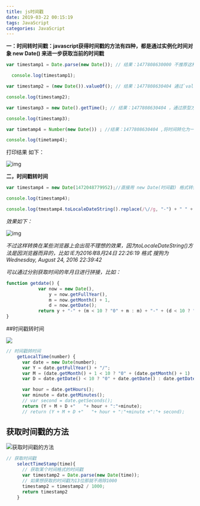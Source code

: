 ```yaml
---
title: js时间戳
date: 2019-03-22 00:15:19
tags: JavaScript
categories: JavaScript
---
```


**一：时间转时间戳：javascript获得时间戳的方法有四种，都是通过实例化时间对象 new Date() 来进一步获取当前的时间戳**

```js
var timestamp1 = Date.parse(new Date()); // 结果：1477808630000 不推荐这种办法，毫秒级别的数值被转化为000

  console.log(timestamp1);
```

```js
var timestamp2 = (new Date()).valueOf(); // 结果：1477808630404 通过`valueOf()`函数返回指定对象的原始值获得准确的时间戳值

console.log(timestamp2);
```

```js
var timestamp3 = new Date().getTime(); // 结果：1477808630404 ，通过原型方法直接获得当前时间的毫秒值，准确

console.log(timestamp3);
```

```js
var timetamp4 = Number(new Date()) ; //结果：1477808630404 ,将时间转化为一个number类型的数值，即时间戳*

console.log(timetamp4);
```

打印结果 如下：

![img](http://zhanglong292383147.gitee.io/picture_images/picture/JavaScript/19.jpg)

 

**二，时间戳转时间**

```js
var timestamp4 = new Date(1472048779952);//直接用 new Date(时间戳) 格式转化获得当前时间

console.log(timestamp4);

console.log(tmestamp4.toLocaleDateString().replace(/\//g, "-") + " " + timestamp4.toTimeString().substr(0, 8)); //再利用拼接正则等手段转化为yyyy-MM-dd hh:mm:ss 格式
```



*效果如下：*

![img](http://zhanglong292383147.gitee.io/picture_images/picture/JavaScript/20.jpg)

 

*不过这样转换在某些浏览器上会出现不理想的效果，因为toLocaleDateString()方法是因浏览器而异的，比如 IE为2016年8月24日 22:26:19 格式 搜狗为Wednesday, August 24, 2016 22:39:42*

 

*可以通过分别获取时间的年月日进行拼接，比如：*

```js
function getdate() {
            var now = new Date(),
                y = now.getFullYear(),
                m = now.getMonth() + 1,
                d = now.getDate();
            return y + "-" + (m < 10 ? "0" + m : m) + "-" + (d < 10 ? "0" + d : d) + " " + now.toTimeString().substr(0, 8);
}
```

##时间戳转时间

![](C:\Users\Administrator\Desktop\33.jpg)

```js
// 时间戳转时间
    getLocalTime(number) {
      var date = new Date(number);
      var Y = date.getFullYear() + "/";
      var M = (date.getMonth() + 1 < 10 ? "0" + (date.getMonth() + 1) : date.getMonth() + 1) + "/";
      var D = date.getDate() < 10 ? "0" + date.getDate() : date.getDate();

      var hour = date.getHours();
      var minute = date.getMinutes();
      // var second = date.getSeconds();
      return (Y + M + D +"   "+ hour + ":"+minute);
      // return (Y + M + D +"   "+ hour + ":"+minute +":"+ second);
```



## 获取时间戳的方法

![获取时间戳的方法](C:\Users\Administrator\Desktop\34.jpg)

```js
// 获取时间戳
    selectTimeStamp(time){
      // 获取某个时间格式的时间戳
      var timestamp2 = Date.parse(new Date(time));  
      // 如果想获取的时间戳为13位那就不用除1000
      timestamp2 = timestamp2 / 1000;
      return timestamp2
    }
```

